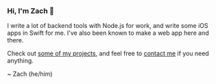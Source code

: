 ### Hi, I'm Zach 👋

I write a lot of backend tools with Node.js for work, and write some iOS apps in Swift for me. I've also been known to make a web app here and there.

Check out [some of my projects](https://zachknox.com/projects/), and feel free to [contact me](https://zachknox.com/contact/) if you need anything.

~ Zach (he/him)

<!--
**zmknox/zmknox** is a ✨ _special_ ✨ repository because its `README.md` (this file) appears on your GitHub profile.

Here are some ideas to get you started:

- 🔭 I’m currently working on ...
- 🌱 I’m currently learning ...
- 👯 I’m looking to collaborate on ...
- 🤔 I’m looking for help with ...
- 💬 Ask me about ...
- 📫 How to reach me: ...
- 😄 Pronouns: ...
- ⚡ Fun fact: ...
-->
